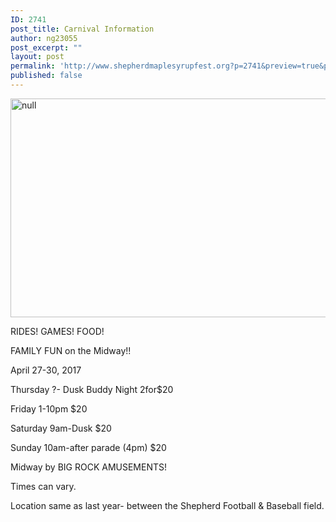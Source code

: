 ```yaml
---
ID: 2741
post_title: Carnival Information
author: ng23055
post_excerpt: ""
layout: post
permalink: 'http://www.shepherdmaplesyrupfest.org?p=2741&preview=true&preview_id=2741'
published: false
---
```

<p><img src="http://www.shepherdmaplesyrupfest.org/wp-content/uploads/2017/04/image-2.jpeg" width="624" height="350" alt="null" title="null"></p>
<p></p>
<p>RIDES! GAMES! FOOD!</p>
<p>FAMILY FUN on the Midway!!</p>
<p>April 27-30, 2017</p>
<p>Thursday ?- Dusk Buddy Night 2for$20</p>
<p>Friday 1-10pm $20</p>
<p>Saturday 9am-Dusk $20</p>
<p>Sunday 10am-after parade (4pm) $20</p>
<p>Midway by BIG ROCK AMUSEMENTS!</p>
<p>Times can vary.</p>
<p>Location same as last year- between the Shepherd Football & Baseball field.</p>